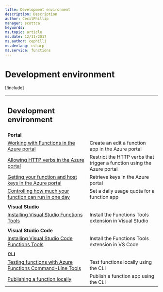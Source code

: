 ```yaml
---
title: Development environment
description: Description
author: CecilPhillip
manager: scottca
keywords:
ms.topic: article
ms.date: 12/11/2017
ms.author: cephilli
ms.devlang: csharp
ms.service: functions
---
```


# Development environment

[!include[](../includes/header.md)]

| | |
---|---
|<h2>Development environment</h2> | |
|**Portal** | |
[Working with Functions in the Azure portal](recipes/portal.md#working-with-functions-in-the-azure-portal) | Create an edit a function app in the Azure portal
[Allowing HTTP verbs in the Azure portal](recipes/portal.md#allowing-http-verbs-in-the-azure-portal) | Restrict the HTTP verbs that trigger a function using the Azure portal
[Getting your function and host keys in the Azure portal](recipes/portal.md#getting-your-function-and-host-keys-in-the-azure-portal) | Retrieve keys in the Azure portal
[Controlling how much your function can run in one day](recipes/portal.md#controlling-how-much-your-function-can-run-in-one-day) | Set a daily usage quota for a function app
| | |
|**Visual Studio** | |
[Installing Visual Studio Functions Tools](recipes/visual-studio.md#installing-visual-studio-functions-tools) | Install the Functions Tools extension in Visual Studio
| | |
|**Visual Studio Code** | |
[Installing Visual Studio Code Functions Tools](recipes/vscode.md#installing-visual-studio-code-functions-tools) | Install the Functions Tools extension in VS Code
| | |
|**CLI** | |
[Testing functions with Azure Functions Command-Line Tools](recipes/cli.md#testing-functions-with-azure-functions-command-line-tools) | Test functions locally using the CLI
[Publishing a function locally](recipes/cli.md#publishing-a-function-locally) | Publish a function app using the CLI
